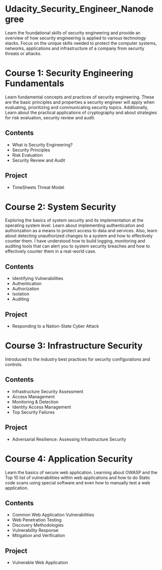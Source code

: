 # Udacity_Security_Engineer_Nanodegree
Learn the foundational skills of security engineering and provide an overview of how security engineering is applied to various technology stacks. Focus on the unique skills needed to protect the computer systems, networks, applications and infrastructure of a company from security threats or attacks.
# Course 1: Security Engineering Fundamentals
Learn fundamental concepts and practices of security engineering. These are the basic principles and properties a security engineer will apply when evaluating, prioritizing and communicating security topics. Additionally, Learn about the practical applications of cryptography and about strategies for risk evaluation, security review and audit.
## Contents
* What is Security Engineering?
* Security Principles
* Risk Evaluation
* Security Review and Audit
## Project
* TimeSheets Threat Model
# Course 2: System Security
Exploring the basics of system security and its implementation at the operating system level. Learn about implementing authentication and authorization as a means to protect access to data and services. Also, learn about detecting unauthorized changes to a system and how to effectively counter them. I have understood how to build logging, monitoring and auditing tools that can alert you to system security breaches and how to effectively counter them in a real-world case.
## Contents
* Identifying Vulnerabilities
* Authentication
* Authorization
* Isolation
* Auditing
## Project
* Responding to a Nation-State Cyber Attack
# Course 3: Infrastructure Security
Introduced to the industry best practices for security configurations and controls.
## Contents
* Infrastructure Security Assessment
* Access Management
* Monitoring & Detection
* Identity Access Management
* Top Security Failures
## Project
* Adversarial Resilience: Assessing Infrastructure Security
# Course 4: Application Security
Learn the basics of secure web application. Learning about OWASP and the Top 10 list of vulnerabilities within web applications and how to do Static code scans using special software and even how to manually test a web application.
## Contents
* Common Web Application Vulnerabilities
* Web Penetration Testing
* Discovery Methodologies
* Vulnerability Response
* Mitigation and Verification
## Project
* Vulnerable Web Application
